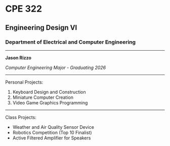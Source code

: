# CPE 322
## Engineering Design VI 
### Department of Electrical and Computer Engineering 
---
**Jason Rizzo** 

*Computer Engineering Major - Graduating 2026* 

---
Personal Projects: 

1. Keyboard Design and Construction
2. Miniature Computer Creation
3. Video Game Graphics Programming 

--- 
Class Projects: 
- Weather and Air Quality Sensor Device
- Robotics Competition (Top 10 Finalist)
- Active Filtered Amplifier for Speakers
